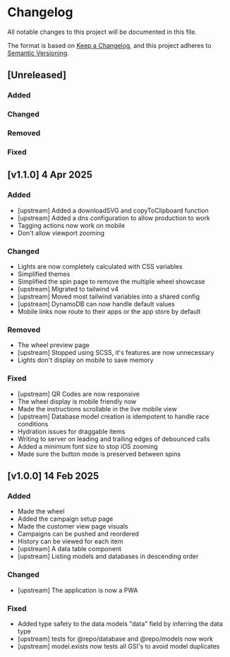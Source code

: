 
# Changelog

All notable changes to this project will be documented in this file.

The format is based on [Keep a Changelog](https://keepachangelog.com/en/1.0.0/),
and this project adheres to [Semantic Versioning](https://semver.org/spec/v2.0.0.html).

## [Unreleased] 
### Added
### Changed
### Removed
### Fixed


## [v1.1.0] 4 Apr 2025
### Added
- [upstream] Added a downloadSVG and copyToClipboard function
- [upstream] Added a dns configuration to allow production to work
- Tagging actions now work on mobile
- Don't allow viewport zooming
### Changed
- Lights are now completely calculated with CSS variables
- Simplified themes
- Simplified the spin page to remove the multiple wheel showcase
- [upstream] Migrated to tailwind v4
- [upstream] Moved most tailwind variables into a shared config
- [upstream] DynamoDB can now handle default values
- Mobile links now route to their apps or the app store by default
### Removed
- The wheel preview page
- [upstream] Stopped using SCSS, it's features are now unnecessary
- Lights don't display on mobile to save memory
### Fixed
- [upstream] QR Codes are now responsive
- The wheel display is mobile friendly now
- Made the instructions scrollable in the live mobile view
- [upstream] Database model creation is idempotent to handle race conditions
- Hydration issues for draggable items
- Writing to server on leading and trailing edges of debounced calls
- Added a minimum font size to stop iOS zooming
- Made sure the button mode is preserved between spins


## [v1.0.0] 14 Feb 2025
### Added
- Made the wheel
- Added the campaign setup page
- Made the customer view page visuals
- Campaigns can be pushed and reordered
- History can be viewed for each item
- [upstream] A data table component
- [upstream] Listing models and databases in descending order
### Changed
- [upstream] The application is now a PWA
### Fixed
- Added type safety to the data models "data" field by inferring the data type
- [upstream] tests for @repo/database and @repo/models now work
- [upstream] model.exists now tests all GSI's to avoid model duplicates

